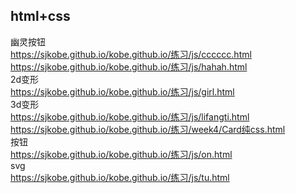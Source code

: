 ## html+css
幽灵按钮 </br>
https://sjkobe.github.io/kobe.github.io/练习/js/cccccc.html</br>
https://sjkobe.github.io/kobe.github.io/练习/js/hahah.html</br>
2d变形</br> 
https://sjkobe.github.io/kobe.github.io/练习/js/girl.html</br>
3d变形</br>
https://sjkobe.github.io/kobe.github.io/练习/js/lifangti.html</br>
https://sjkobe.github.io/kobe.github.io/练习/week4/Card纯css.html</br>
按钮</br>
https://sjkobe.github.io/kobe.github.io/练习/js/on.html</br>
svg</br>
https://sjkobe.github.io/kobe.github.io/练习/js/tu.html</br>
<a href="https://sjkobe.github.io/kobe.github.io/练习/js/cccccc.html"></br>
